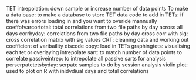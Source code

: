TET intrepolation: down sample or increase number of data points 
To make a data base: to make a database to store TET data
code to add in TETs: if there was errors loading in and you want to overide mannually
coeffofvarcortotal: total correlations from two file paths by day across all days
corrbyday: correlations from two file paths by day 
cross corr with sig: cross correlation matrix with sig values 
CRT: cleaning data and working out coefficient of varibaility 
discode copy: load in TETs
graphingtets: visualising each tet or overlaying 
intrepolate sart: to match number of data points to correlate 
passiveintrep: to intrepolate all passive sarts for analysis 
perserpatetetsbyday: serpate samples to do by session analysis 
violin plot: used to plot on R with inidvdiual days and total correlations 
